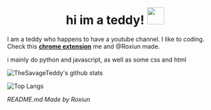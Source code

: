 <div align="center">
  <h1> hi im a teddy! <img src="https://github.com/Roxiun/Roxiun/blob/master/img/general_kenobi.png?raw=true" width="40px"></h2>
</div>

I am a teddy who happens to have a youtube channel. I like to coding. Check this **[chrome extension](https://chrome.google.com/webstore/detail/tetrain/ahekimalhnapoaonpjnfmkncjehligge)** me and @Roxiun made.

i mainly do python and javascript, as well as some css and html

![TheSavageTeddy's github stats](https://github-readme-stats.vercel.app/api?username=thesavageteddy&count_private=true&include_all_commits=true&show_icons=true&theme=radical)

![Top Langs](https://github-readme-stats.vercel.app/api/top-langs/?username=thesavageteddy&theme=radical)

*README.md Made by Roxiun* <!-- You must leave this in it is required by thr GNU GPL v3.0 Lisence -->

<!---- 
HOW TO ADD TO YOUR OWN PROFILE 
==============================
0.5 Star this repo & Follow Roxiun (and me)
1. Fork this repo and name it your GitHub username
2. Edit the stats link with your username
3. Edit your description
NOTE: YOU MUST LEAVE IN THE MADE BY ROXIUN TEXT, IT IS REQUIRED BY THE LICENSE
--->

